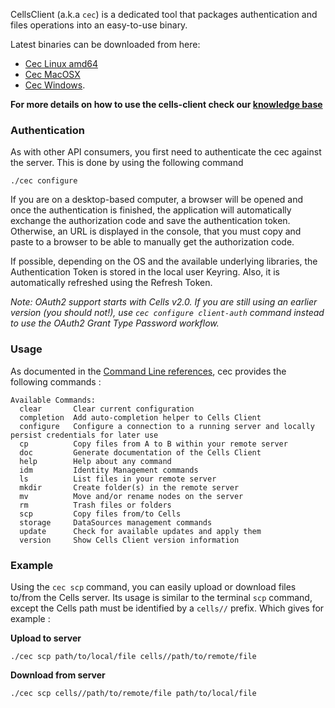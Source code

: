 CellsClient (a.k.a `cec`) is a dedicated tool that packages authentication and files operations into an easy-to-use binary. 

Latest binaries can be downloaded from here: 

- [Cec Linux amd64](https://download.pydio.com/latest/cells-client/release/{latest}/linux-amd64/cec)
- [Cec MacOSX](https://download.pydio.com/latest/cells-client/release/{latest}/darwin-amd64/cec) 
- [Cec Windows](https://download.pydio.com/latest/cells-client/release/{latest}/windows-amd64/cec.exe). 

**For more details on how to use the cells-client check our [knowledge base](./kb/client-applications/using-cells-command-line-tool)**

### Authentication

As with other API consumers, you first need to authenticate the cec against the server. This is done by using the following command 

```
./cec configure
```

If you are on a desktop-based computer, a browser will be opened and once the authentication is finished, the application will automatically exchange the authorization code and save the authentication token. Otherwise, an URL is displayed in the console, that you must copy and paste to a browser to be able to manually get the authorization code.

If possible, depending on the OS and the available underlying libraries, the Authentication Token is stored in the local user Keyring. Also, it is automatically refreshed using the Refresh Token.

_Note: OAuth2 support starts with Cells v2.0. If you are still using an earlier version (you should not!), use `cec configure client-auth` command instead to use the OAuth2 Grant Type Password workflow._

### Usage

As documented in the [Command Line references](./cells-client-cec), cec provides the following commands :

```
Available Commands:
  clear       Clear current configuration
  completion  Add auto-completion helper to Cells Client
  configure   Configure a connection to a running server and locally persist credentials for later use
  cp          Copy files from A to B within your remote server
  doc         Generate documentation of the Cells Client
  help        Help about any command
  idm         Identity Management commands
  ls          List files in your remote server
  mkdir       Create folder(s) in the remote server
  mv          Move and/or rename nodes on the server
  rm          Trash files or folders
  scp         Copy files from/to Cells
  storage     DataSources management commands
  update      Check for available updates and apply them
  version     Show Cells Client version information
```

### Example

Using the `cec scp` command, you can easily upload or download files to/from the Cells server. Its usage is similar to the terminal `scp` command, except the Cells path must be identified by a `cells//` prefix. Which gives for example : 

**Upload to server**
```
./cec scp path/to/local/file cells//path/to/remote/file
```

**Download from server**
```
./cec scp cells//path/to/remote/file path/to/local/file
```